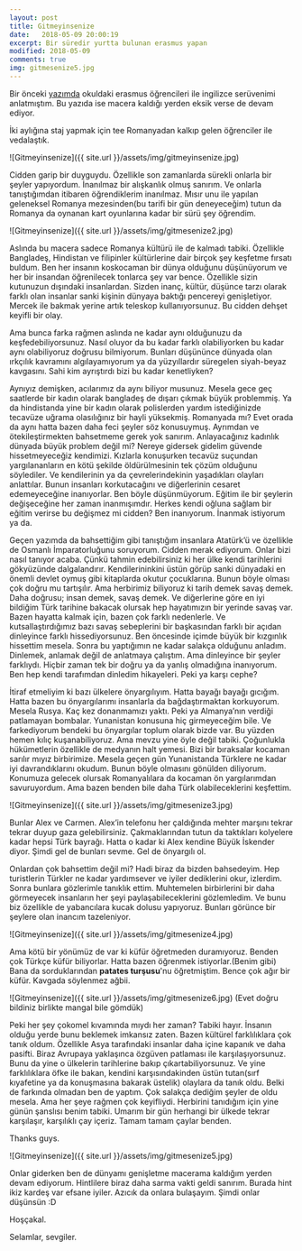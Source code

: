 ```yaml
---
layout: post
title: Gitmeyinsenize
date:   2018-05-09 20:00:19
excerpt: Bir süredir yurtta bulunan erasmus yapan
modified: 2018-05-09
comments: true
img: gitmesenize5.jpg
---
```


Bir önceki [yazımda](http://ebrugulec.com/merhaba-yabanci) okuldaki erasmus öğrencileri ile ingilizce serüvenimi anlatmıştım. Bu yazıda ise macera kaldığı yerden eksik verse de devam ediyor.

İki aylığına staj yapmak için tee Romanyadan kalkıp gelen öğrenciler ile vedalaştık.

![Gitmeyinsenize]({{ site.url }}/assets/img/gitmeyinsenize.jpg)

Cidden garip bir duyguydu. Özellikle son zamanlarda sürekli onlarla bir şeyler yapıyordum. İnanılmaz bir alışkanlık olmuş sanırım. Ve onlarla tanıştığımdan itibaren öğrendiklerim inanılmaz. Mısır unu ile yapılan geleneksel Romanya mezesinden(bu tarifi bir gün deneyeceğim) tutun da Romanya da oynanan kart oyunlarına kadar bir sürü şey öğrendim.

![Gitmeyinsenize]({{ site.url }}/assets/img/gitmesenize2.jpg)

Aslında bu macera sadece Romanya kültürü ile de kalmadı tabiki. Özellikle Bangladeş, Hindistan ve filipinler kültürlerine dair birçok şey keşfetme fırsatı buldum. Ben her insanın koskocaman bir dünya olduğunu düşünüyorum ve her bir insandan öğrenilecek tonlarca şey var bence. Özellikle sizin kutunuzun dışındaki insanlardan. Sizden inanç, kültür, düşünce tarzı olarak farklı olan insanlar sanki kişinin dünyaya baktığı pencereyi genişletiyor. Mercek ile bakmak yerine artık teleskop kullanıyorsunuz. Bu cidden dehşet keyifli bir olay.

Ama bunca farka rağmen aslında ne kadar aynı olduğunuzu da keşfedebiliyorsunuz. Nasıl oluyor da bu kadar farklı olabiliyorken bu kadar aynı olabiliyoruz doğrusu bilmiyorum. Bunları düşününce dünyada olan ırkçılık kavramını algılayamıyorum ya da yüzyıllardır süregelen siyah-beyaz kavgasını. Sahi kim ayrıştırdı bizi bu kadar kenetliyken?

Aynıyız demişken, acılarımız da aynı biliyor musunuz. Mesela gece geç saatlerde bir kadın olarak bangladeş de dışarı çıkmak büyük problemmiş. Ya da hindistanda yine bir kadın olarak polislerden yardım istediğinizde tecavüze uğrama olasılığınız bir hayli yüksekmiş. Romanyada mı? Evet orada da aynı hatta bazen daha feci şeyler söz konusuymuş. Ayrımdan ve ötekileştirmekten bahsetmeme gerek yok sanırım. Anlayacağınız kadınlık dünyada büyük problem değil mi? Nereye gidersek gidelim güvende hissetmeyeceğiz kendimizi. Kızlarla konuşurken tecavüz suçundan yargılananların en kötü şekilde öldürülmesinin tek çözüm olduğunu söylediler. Ve kendilerinin ya da çevrelerindekinin yaşadıkları olayları anlattılar. Bunun insanları korkutacağını ve diğerlerinin cesaret edemeyeceğine inanıyorlar. Ben böyle düşünmüyorum. Eğitim ile bir şeylerin değişeceğine her zaman inanmışımdır. Herkes kendi oğluna sağlam bir eğitim verirse bu değişmez mi cidden? Ben inanıyorum. İnanmak istiyorum ya da.

Geçen yazımda da bahsettiğim gibi tanıştığım insanlara Atatürk’ü ve özellikle de Osmanlı İmparatorluğunu soruyorum. Cidden merak ediyorum. Onlar bizi nasıl tanıyor acaba. Çünkü tahmin edebilirsiniz ki her ülke kendi tarihlerini gökyüzünde dalgalandırır. Kendilerininkini üstün görüp sanki dünyadaki en önemli devlet oymuş gibi kitaplarda okutur çocuklarına. Bunun böyle olması çok doğru mu tartışılır. Ama herbirimiz biliyoruz ki tarih demek savaş demek. Daha doğrusu; insan demek, savaş demek. Ve diğerlerine göre en iyi bildiğim Türk tarihine bakacak olursak hep hayatımızın bir yerinde savaş var. Bazen hayatta kalmak için, bazen çok farklı nedenlerle. Ve kutsallaştırdığımız bazı savaş sebeplerini bir başkasından farklı bir açıdan dinleyince farklı hissediyorsunuz. Ben öncesinde içimde büyük bir kızgınlık hissettim mesela. Sonra bu yaptığımın ne kadar salakça olduğunu anladım. Dinlemek, anlamak değil de anlatmaya çalıştım. Ama dinleyince bir şeyler farklıydı. Hiçbir zaman tek bir doğru ya da yanlış olmadığına inanıyorum. Ben hep kendi tarafımdan dinledim hikayeleri. Peki ya karşı cephe?

İtiraf etmeliyim ki bazı ülkelere önyargılıyım. Hatta bayağı bayağı gıcığım. Hatta bazen bu önyargılarımı insanlarla da bağdaştırmaktan korkuyorum. Mesela Rusya. Kaç kez donanmamızı yaktı. Peki ya Almanya’nın verdiği patlamayan bombalar. Yunanistan konusuna hiç girmeyeceğim bile. Ve farkediyorum bendeki bu önyargılar toplum olarak bizde var. Bu yüzden hemen kılıç kuşanabiliyoruz. Ama mevzu yine öyle değil tabiki. Çoğunlukla hükümetlerin özellikle de medyanın halt yemesi. Bizi bir bıraksalar kocaman sarılır mıyız birbirimize. Mesela geçen gün Yunanistanda Türklere ne kadar iyi davrandıklarını okudum. Bunun böyle olmasını gönülden diliyorum. Konumuza gelecek olursak Romanyalılara da kocaman ön yargılarımdan savuruyordum. Ama bazen benden bile daha Türk olabileceklerini keşfettim.

![Gitmeyinsenize]({{ site.url }}/assets/img/gitmesenize3.jpg)

Bunlar Alex ve Carmen. Alex’in telefonu her çaldığında mehter marşını tekrar tekrar duyup gaza gelebilirsiniz. Çakmaklarından tutun da taktıkları kolyelere kadar hepsi Türk bayrağı. Hatta o kadar ki Alex kendine Büyük İskender diyor. Şimdi gel de bunları sevme. Gel de önyargılı ol.

Onlardan çok bahsettim değil mi? Hadi biraz da bizden bahsedeyim. Hep turistlerin Türkler ne kadar yardımsever ve iyiler dediklerini okur, izlerdim. Sonra bunlara gözlerimle tanıklık ettim. Muhtemelen birbirlerini bir daha görmeyecek insanların her şeyi paylaşabileceklerini gözlemledim. Ve bunu biz özellikle de yabancılara kucak dolusu yapıyoruz. Bunları görünce bir şeylere olan inancım tazeleniyor.

![Gitmeyinsenize]({{ site.url }}/assets/img/gitmesenize4.jpg)

Ama kötü bir yönümüz de var ki küfür öğretmeden duramıyoruz. Benden çok Türkçe küfür biliyorlar. Hatta bazen öğrenmek istiyorlar.(Benim gibi) Bana da sorduklarından **patates turşusu**'nu öğretmiştim. Bence çok ağır bir küfür. Kavgada söylenmez ağbii.

![Gitmeyinsenize]({{ site.url }}/assets/img/gitmesenize6.jpg)
(Evet doğru bildiniz birlikte mangal bile gömdük)

Peki her şey çokomel kıvamında mıydı her zaman? Tabiki hayır. İnsanın olduğu yerde bunu beklemek imkansız zaten. Bazen kültürel farklılıklara çok tanık oldum. Özellikle Asya tarafındaki insanlar daha içine kapanık ve daha pasifti. Biraz Avrupaya yaklaşınca özgüven patlaması ile karşılaşıyorsunuz. Bunu da yine o ülkelerin tarihlerine bakıp çıkartabiliyorsunuz. Ve yine farklılıklara öfke ile bakan, kendini karşısındakinden üstün tutan(sırf kıyafetine ya da konuşmasına bakarak üstelik) olaylara da tanık oldu. Belki de farkında olmadan ben de yaptım. Çok salakça dediğim şeyler de oldu mesela. Ama her şeye rağmen çok keyifliydi. Herbirini tanıdığım için yine günün şanslısı benim tabiki. Umarım bir gün herhangi bir ülkede tekrar karşılaşır, karşılıklı çay içeriz. Tamam tamam çaylar benden.

Thanks guys.

![Gitmeyinsenize]({{ site.url }}/assets/img/gitmesenize5.jpg)

Onlar giderken ben de dünyamı genişletme macerama kaldığım yerden devam ediyorum. Hintlilere biraz daha sarma vakti geldi sanırım. Burada hint ikiz kardeş var efsane iyiler. Azıcık da onlara bulaşayım. Şimdi onlar düşünsün :D

Hoşçakal.

Selamlar, sevgiler.
